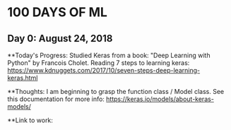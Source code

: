 # 100 DAYS OF ML

## Day 0: August 24, 2018
**Today's Progress: Studied Keras from a book: "Deep Learning with Python" by Francois Cholet. 
Reading 7 steps to learning keras: https://www.kdnuggets.com/2017/10/seven-steps-deep-learning-keras.html


**Thoughts: I am beginning to grasp the function class / Model class. See this documentation for more info:
https://keras.io/models/about-keras-models/

**Link to work:
